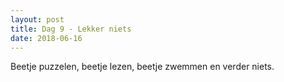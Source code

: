 ```yaml
---
layout: post
title: Dag 9 - Lekker niets
date: 2018-06-16
---
```

Beetje puzzelen, beetje lezen, beetje zwemmen en verder niets.